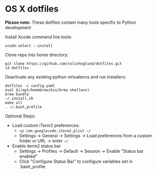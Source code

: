 OS X dotfiles
========
**Please note:** These dotfiles contain many tools specific to Python development

Install Xcode command line tools:

    xcode-select --install

Clone repo into home directory:

    git clone https://github.com/colinhoglund/dotfiles.git
    cd dotfiles

Deactivate any existing python virtualenvs and run installers:

    dotfiles -c config.yaml
    eval $(/opt/homebrew/bin/brew shellenv)
    brew bundle
    ~/.install.sh
    make all
    . ~/.bash_profile

Optional Steps:
- Load custom iTerm2 preferences:
  - `cp com.googlecode.iterm2.plist ~/`
  - Settings -> General -> Settings -> Load preferences from a custom folder or URL -> enter `~/`
- Enable iterm2 status bar
  - Settings -> Profiles -> Default -> Session -> Enable "Status bar enabled"
  - Click "Configure Status Bar" to configure variables set in .bash_profile
